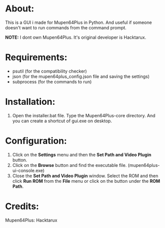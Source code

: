 

# About: 
This is a GUI i made for Mupen64Plus in Python. And useful if someone doesn't want to run commands from the command prompt.

**NOTE:** I dont own Mupen64Plus. It's original developer is Hacktarux. 

# Requirements:

- psutil (for the compatibility checker)
- json (for the mupen64plus_config.json file and saving the settings)
- subprocess (for the commands to run)

# Installation:

1. Open the installer.bat file. Type the Mupen64Plus-core directory. And you can create a shortcut of gui.exe on desktop. 

# Configuration:

1. Click on the **Settings** menu and then the **Set Path and Video Plugin** button.
2. Click on the **Browse** button and find the executable file. (mupen64plus-ui-console.exe)
3. Close the **Set Path and Video Plugin** window. Select the ROM and then click **Run ROM** from the **File** menu or click on the button under the **ROM Path**.


# Credits:

Mupen64Plus: Hacktarux
